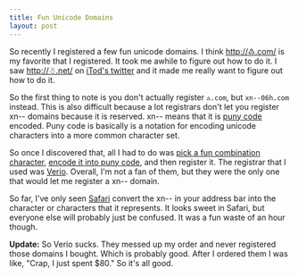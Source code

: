 ```yaml
---
title: Fun Unicode Domains
layout: post
---
```


So recently I registered a few fun unicode domains. I think [http://♹.com/](http://xn--06h.com/) is my favorite that I registered. It took me awhile to figure out how to do it. I saw [http://☃.net/](http://xn--n3h.net/) on [iTod's twitter](http://twitter.com/iTod/status/1038641895) and it made me really want to figure out how to do it.

So the first thing to note is you don't actually register `♹.com`, but `xn--06h.com` instead. This is also difficult because a lot registrars don't let you register xn-- domains because it is reserved. xn-- means that it is [puny code](http://en.wikipedia.org/wiki/Puny_code) encoded. Puny code is basically is a notation for encoding unicode characters into a more common character set.

So once I discovered that, all I had to do was [pick a fun combination character](http://www.technology.heartland.edu/courses/Computer%20Science/Programming/character_codes/unicode.html), [encode it into puny code](http://idnaconv.phlymail.de), and then register it. The registrar that I used was [Verio](http://www.verio.com/). Overall, I'm not a fan of them, but they were the only one that would let me register a xn-- domain.

So far, I've only seen [Safari](http://apple.com/safari) convert the xn-- in your address bar into the character or characters that it represents. It looks sweet in Safari, but everyone else will probably just be confused. It was a fun waste of an hour though.

**Update:** So Verio sucks. They messed up my order and never registered those domains I bought. Which is probably good. After I ordered them I was like, "Crap, I just spent $80." So it's all good.

